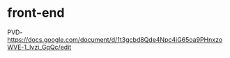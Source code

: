 # front-end

PVD- https://docs.google.com/document/d/1t3gcbd8Qde4Npc4iG65oa9PHnxzoWVE-1_lvzi_GqQc/edit
